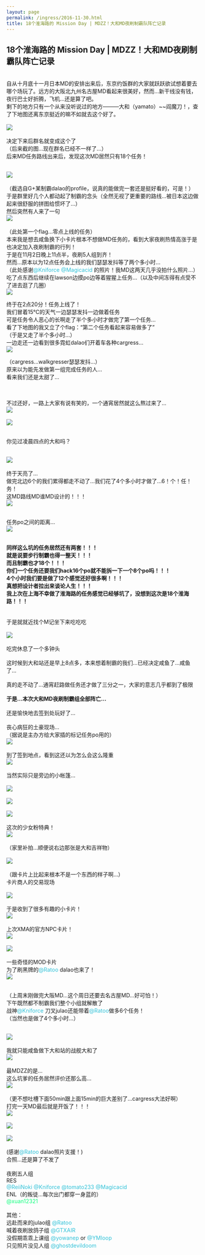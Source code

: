 ```yaml
---
layout: page
permalink: /ingress/2016-11-30.html
title: 18个淮海路的 Mission Day | MDZZ！大和MD夜刷制霸队阵亡记录
---
```


## 18个淮海路的 Mission Day | MDZZ！大和MD夜刷制霸队阵亡记录

<br>自从十月底十一月日本MD的安排出来后，东京约饭群的大家就跃跃欲试想着要去哪个场玩了。远方的大阪北九州名古屋MD看起来很美好，然而...新干线没有钱，夜行巴士好折腾，飞机...还是算了吧。  
剩下的地方只有一个从来没听说过的地方———大和（yamato）~~阎魔刀！，查了下地图还离东京挺近的嘛不如就去这个好了。  
<br>
<img src="/ingress/2016-11-30/image001.jpg">
<br>
<br>
决定下来后群名就变成这个了
<br>
（后来截的图...现在群名已经不一样了...）
<br>
后来MD任务路线出来后，发现这次MD居然只有18个任务！  

<br>
<img src="/ingress/2016-11-30/image002.png">
<br>

<br>
（截选自G+某制霸dalao的profile，说真的能做完一套还是挺好看的，可是！）  
<br>
于是群里好几个人都动起了制霸的念头（全然无视了更重要的路线...被日本这边做起来很舒服的拼图给惯坏了...）  
<br>
然后突然有人来了一句
<br>
<img src="/ingress/2016-11-30/image003.jpg">
<br>

<br>
（此处第一个flag…零点上线的任务）
<br>
本来我是想去咸鱼换下小卡片根本不想做MD任务的，看到大家夜刷热情高涨于是也决定加入夜刷制霸的行列！
<br>
于是在11月2日晚上11点半，夜刷5人组到齐！
<br>
然而...原本以为12点任务会上线的我们瑟瑟发抖等了两个多小时...  
<br>
（此处感谢<span style="color:#31c2d8">@Kniforce @Magicacid</span> 的照片！我MD这两天几乎没拍什么照片...）  
<br>
吃了点东西后继续在lawson边摸po边等着猩猩上任务...（以及中间冻得有点受不了进去逛了几圈）
<br>
<img src="/ingress/2016-11-30/image004.jpg">
<br>

终于在2点20分！任务上线了！
<br>
我们冒着15℃的天气一边瑟瑟发抖一边做着任务
<br>
可是任务令人恶心的长啊走了半个多小时才做完了第一个任务…
<br>
看了下地图的我又立了个flag：“第二个任务看起来容易做多了”
<br>
（于是又走了半个多小时…）
<br>
一边走还一边看到很多霓虹dalao们开着车各种cargress…
<br>
<img src="/ingress/2016-11-30/image005.jpg">
<br>

（cargress...walkgresser瑟瑟发抖...）
<br>原来以为能先发做第一组完成任务的人...
<br>看来我们还是太甜了...

<br>
<br>不过还好，一路上大家有说有笑的，一个通宵居然就这么熬过来了...

<br>
<img src="/ingress/2016-11-30/image006.jpg">
<br>

<br>
<img src="/ingress/2016-11-30/image007.jpg">
<br>
  
<br>你见过凌晨四点的大和吗？

<br>
<img src="/ingress/2016-11-30/image008.jpg">
<br>
<br>终于天亮了...
<br>做完北边6个的我们累得都走不动了...我们花了4个多小时才做了...6！个！任！务！
<br>这MD路线MD谁MD设计的！！！  

<br>
<img src="/ingress/2016-11-30/image009.jpg">
<br>

<br>任务po之间的距离…
<br>
<img src="/ingress/2016-11-30/image010.jpg">
<br>

<br>**同样这么坑的任务居然还有两套！！！**
<br>**就是说要步行制霸也得一整天！！！**
<br>**而且制霸也才18个！！！**
<br>**你们一个任务还要我们hack16个po就不能拆一下一个8个po吗！！！**
<br>**4个小时我们要是做了12个感觉还好很多啊！！！**
<br>**真想把设计者拉出来谈论人生！！！**
<br>**我上次在上海不幸做了淮海路的任务感觉已经够坑了，没想到这次是18个淮海路！！！**  
<br>
<br>于是就就近找个M记坐下来吃吃吃  
<br>
<img src="/ingress/2016-11-30/image011.jpg">
<br>
<br>吃完休息了一个多钟头  
<br>这时候到大和站还是早上8点多，本来想着制霸的我们...已经决定咸鱼了...咸鱼了...  
<br>真的走不动了…通宵赶路做任务还才做了三分之一，大家的意志几乎都到了极限  
<br>**于是…本次大和MD夜刷制霸组全部阵亡…**  
<br>还是愉快地去签到处玩好了…
<br>
<br>丧心病狂的土豪现场…
<br>（据说是主办方给大家插的标记任务po用的）
<br>
<img src="/ingress/2016-11-30/image012.jpg">
<br> 
<br>到了签到地点，看到这还以为怎么会这么隆重
<br>
<img src="/ingress/2016-11-30/image013.jpg">
<br>
<br>当然实际只是旁边的小帐篷…  
<br>
<img src="/ingress/2016-11-30/image014.jpg">
<br>
<br>
<img src="/ingress/2016-11-30/image015.jpg">
<br>
<br>
<img src="/ingress/2016-11-30/image016.jpg">
<br>
<br>这次的少女粉特典！
<br>
<img src="/ingress/2016-11-30/image017.jpg">
<br>
<br>（家里补拍…顺便说右边那张是大和吉祥物）  
<br>
<img src="/ingress/2016-11-30/image018.jpg">
<br>
<br>（跟卡片上比起来根本不是一个东西的样子啊…）
<br>卡片商人的交易现场  
<br>
<img src="/ingress/2016-11-30/image019.jpg">
<br>
<br>于是收到了很多有趣的小卡片！
<br>
<img src="/ingress/2016-11-30/image020.jpg">
<br>
<br>上次XMA的官方NPC卡片！
<br>
<img src="/ingress/2016-11-30/image021.jpg">
<br>
<br>
<img src="/ingress/2016-11-30/image022.jpg">
<br>
<br>一些奇怪的MOD卡片
<br>为了刷黑牌的<span style="color:#31c2d8">@Ratoo</span> dalao也来了！
<br>
<img src="/ingress/2016-11-30/image023.jpg">
<br>

<br>（上周末刚做完大阪MD…这个周日还要去名古屋MD…好可怕！）
<br>下午既然都不制霸我们整个小组就解散了
<br>战神<span style="color:#31c2d8">@Kniforce</span> 刀叉julao还能带着<span style="color:#31c2d8">@Ratoo</span>做多6个任务！
<br>（当然也是做了4个多小时…）  

<br>
<img src="/ingress/2016-11-30/image024.jpg">
<br>
<br>我就只能咸鱼做下大和站的战舰大和了
<br>
<img src="/ingress/2016-11-30/image025.jpg">
<br>
<br>最MDZZ的是…
<br>这么坑爹的任务居然评价还那么高…
<br>
<img src="/ingress/2016-11-30/image026.jpg">
<br>
<br>（更不想吐槽下面50min跟上面15min的巨大差别了…cargress大法好啊）
<br>打完一天MD最后就是开饭了！！！
<br>
<img src="/ingress/2016-11-30/image027.jpg">
<br>
<br>
<img src="/ingress/2016-11-30/image028.jpg">
<br>
<br>
<img src="/ingress/2016-11-30/image029.jpg">
<br>
<br>(感谢<span style="color:#31c2d8">@Ratoo</span> dalao照片支援！)
<br>合照…还是算了不发了
<br>
<br>夜刷五人组
<br>RES 
<br><span style="color:#31c2d8">@ReiiNoki @Kniforce @tomato233 @Magicacid</span>  
<br>ENL（的叛徒...每次出门都穿一身蓝的）  
<br><span style="color:#10ff7e">@xuan12321</span>
<br>
<br>其他：  
<br>远赴而来的julao组 <span style="color:#31c2d8">@Ratoo</span>  
<br>喊着夜刷放鸽子组 <span style="color:#31c2d8">@GTXAIR</span>  
<br>没假期乖乖上课组 <span style="color:#31c2d8">@yowanep</span> or <span style="color:#31c2d8"> @YMloop</span>  
<br>只见照片没见人组 <span style="color:#31c2d8">@ghostdevildoom</span>
